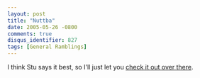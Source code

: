 ```yaml
---
layout: post
title: "Nuttba"
date: 2005-05-26 -0800
comments: true
disqus_identifier: 827
tags: [General Ramblings]
---
```

I think Stu says it best, so I'll just let you [check it out over
there](http://www.stuartthompson.net/Blog/Nuttba.aspx).
